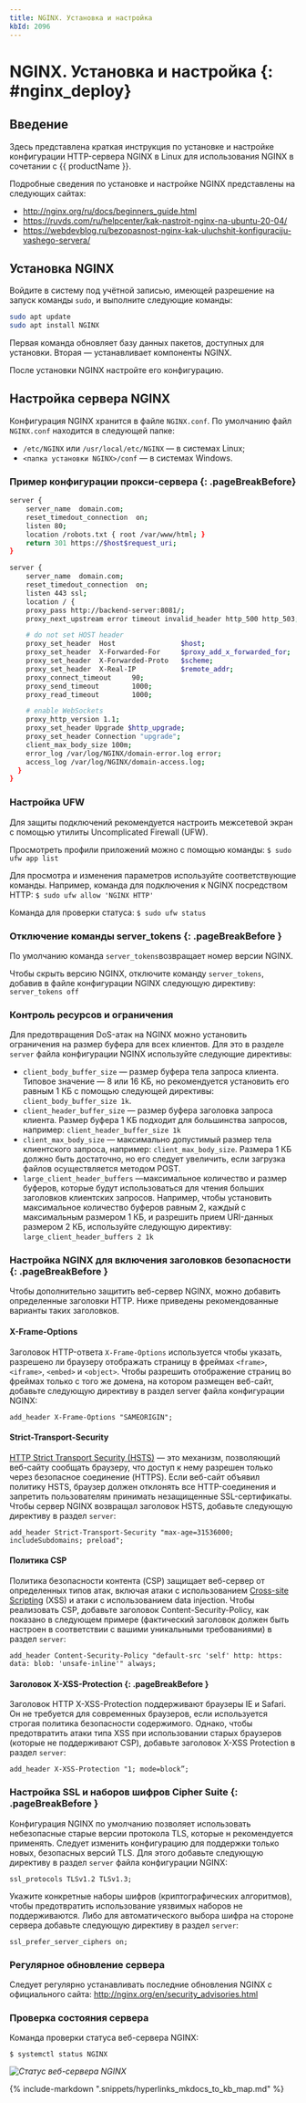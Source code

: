 ```yaml
---
title: NGINX. Установка и настройка
kbId: 2096
---
```


# NGINX. Установка и настройка {: #nginx_deploy}

## Введение

Здесь представлена краткая инструкция по установке и настройке конфигурации HTTP-сервера NGINX в Linux для использования NGINX в сочетании с {{ productName }}.

Подробные сведения по установке и настройке NGINX представлены на следующих сайтах:

- <http://nginx.org/ru/docs/beginners_guide.html>
- <https://ruvds.com/ru/helpcenter/kak-nastroit-nginx-na-ubuntu-20-04/>
- <https://webdevblog.ru/bezopasnost-nginx-kak-uluchshit-konfiguraciju-vashego-servera/>

## Установка NGINX

Войдите в систему под учётной записью, имеющей разрешение на запуск команды `sudo`, и выполните следующие команды:

``` sh
sudo apt update
sudo apt install NGINX
```

Первая команда обновляет базу данных пакетов, доступных для установки. Вторая — устанавливает компоненты NGINX.

После установки NGINX настройте его конфигурацию.

## Настройка сервера NGINX

Конфигурация NGINX хранится в файле `NGINX.conf`. По умолчанию файл `NGINX.conf` находится в следующей папке:

- `/etc/NGINX` или `/usr/local/etc/NGINX` — в системах Linux;
- `<папка установки NGINX>/conf` — в системах Windows.

### Пример конфигурации прокси-сервера {: .pageBreakBefore}

``` sh
server {
    server_name  domain.com;
    reset_timedout_connection  on;
    listen 80;
    location /robots.txt { root /var/www/html; }
    return 301 https://$host$request_uri;
}

server {
    server_name  domain.com;
    reset_timedout_connection  on;
    listen 443 ssl;
    location / {
    proxy_pass http://backend-server:8081/;
    proxy_next_upstream error timeout invalid_header http_500 http_503;

    # do not set HOST header
    proxy_set_header  Host                $host;
    proxy_set_header  X-Forwarded-For     $proxy_add_x_forwarded_for;
    proxy_set_header  X-Forwarded-Proto   $scheme;
    proxy_set_header  X-Real-IP           $remote_addr;
    proxy_connect_timeout     90;
    proxy_send_timeout        1000;
    proxy_read_timeout        1000;

    # enable WebSockets
    proxy_http_version 1.1;
    proxy_set_header Upgrade $http_upgrade;
    proxy_set_header Connection "upgrade";
    client_max_body_size 100m;
    error_log /var/log/NGINX/domain-error.log error;
    access_log /var/log/NGINX/domain-access.log;
  }
}
```

### Настройка UFW

Для защиты подключений рекомендуется настроить межсетевой экран с помощью утилиты Uncomplicated Firewall (UFW).

Просмотреть профили приложений можно с помощью команды: `$ sudo ufw app list`

Для просмотра и изменения параметров используйте соответствующие команды. Например, команда для подключения к NGINX посредством HTTP: `$ sudo ufw allow 'NGINX HTTP'`

Команда для проверки статуса: `$ sudo ufw status`

### Отключение команды server\_tokens {: .pageBreakBefore }

По умолчанию команда `server_tokens`возвращает номер версии NGINX.

Чтобы скрыть версию NGINX, отключите команду `server_tokens`, добавив в файле конфигурации NGINX следующую директиву: `server_tokens off`

### Контроль ресурсов и ограничения

Для предотвращения DoS-атак на NGINX можно установить ограничения на размер буфера для всех клиентов. Для это в разделе `server` файла конфигурации NGINX используйте следующие директивы:

- `client_body_buffer_size` — размер буфера тела запроса клиента. Типовое значение — 8 или 16 КБ, но рекомендуется установить его равным 1 КБ с помощью следующей директивы: `client_body_buffer_size 1k`.
- `client_header_buffer_size` — размер буфера заголовка запроса клиента. Размер буфера 1 КБ подходит для большинства запросов, например: `client_header_buffer_size 1k`
- `client_max_body_size` — максимально допустимый размер тела клиентского запроса, например: `client_max_body_size`. Размера 1 КБ должно быть достаточно, но его следует увеличить, если загрузка файлов осуществляется методом POST.
- `large_client_header_buffers` —максимальное количество и размер буферов, которые будут использоваться для чтения больших заголовков клиентских запросов. Например, чтобы установить максимальное количество буферов равным 2, каждый с максимальным размером 1 КБ, и разрешить прием URI-данных размером 2 КБ, используйте следующую директиву: `large_client_header_buffers 2 1k`

### Настройка NGINX для включения заголовков безопасности {: .pageBreakBefore }

Чтобы дополнительно защитить веб-сервер NGINX, можно добавить определенные заголовки HTTP. Ниже приведены рекомендованные варианты таких заголовков.

#### X-Frame-Options

Заголовок HTTP-ответа `X-Frame-Options` используется чтобы указать, разрешено ли браузеру отображать страницу в фреймах `<frame>`, `<iframe>`, `<embed>` и `<object>`. Чтобы разрешить отображение страниц во фреймах только с того же домена, на котором размещен веб-сайт, добавьте следующую директиву в раздел server файла конфигурации NGINX:

```
add_header X-Frame-Options "SAMEORIGIN";
```

#### Strict-Transport-Security

[HTTP Strict Transport Security (HSTS)](https://www.acunetix.com/blog/articles/what-is-hsts-why-use-it/) — это механизм, позволяющий веб-сайту сообщать браузеру, что доступ к нему разрешен только через безопасное соединение (HTTPS). Если веб-сайт объявил политику HSTS, браузер должен отклонять все HTTP-соединения и запретить пользователям принимать незащищенные SSL-сертификаты. Чтобы сервер NGINX возвращал заголовок HSTS, добавьте следующую директиву в раздел `server`:

```
add_header Strict-Transport-Security "max-age=31536000; includeSubdomains; preload";
```

#### Политика CSP

Политика безопасности контента (CSP) защищает веб-сервер от определенных типов атак, включая атаки с использованием [Cross-site Scripting](https://www.acunetix.com/websitesecurity/cross-site-scripting/) (XSS) и атаки с использованием data injection. Чтобы реализовать CSP, добавьте заголовок Content-Security-Policy, как показано в следующем примере (фактический заголовок должен быть настроен в соответствии с вашими уникальными требованиями) в раздел `server`:

```
add_header Content-Security-Policy "default-src 'self' http: https: data: blob: 'unsafe-inline'" always;
```

#### Заголовок X-XSS-Protection {: .pageBreakBefore }

Заголовок HTTP X-XSS-Protection поддерживают браузеры IE и Safari. Он не требуется для современных браузеров, если используется строгая политика безопасности содержимого. Однако, чтобы предотвратить атаки типа XSS при использовании старых браузеров (которые не поддерживают CSP), добавьте заголовок X-XSS Protection в раздел `server`:

```
add_header X-XSS-Protection "1; mode=block”;
```

### Настройка SSL и наборов шифров Cipher Suite {: .pageBreakBefore }

Конфигурация NGINX по умолчанию позволяет использовать небезопасные старые версии протокола TLS, которые н рекомендуется применять. Следует изменить конфигурацию для поддержки только новых, безопасных версий TLS. Для этого добавьте следующую директиву в раздел `server` файла конфигурации NGINX:

```
ssl_protocols TLSv1.2 TLSv1.3;
```

Укажите конкретные наборы шифров (криптографических алгоритмов), чтобы предотвратить использование уязвимых наборов не поддерживаются. Либо для автоматического выбора шифра на стороне сервера добавьте следующую директиву в раздел `server`:

```
ssl_prefer_server_ciphers on;
```

### Регулярное обновление сервера

Следует регулярно устанавливать последние обновления NGINX с официального сайта: <http://nginx.org/en/security_advisories.html>

### Проверка состояния сервера

Команда проверки статуса веб-сервера NGINX:

```
$ systemctl status NGINX
```

_![Статус веб-сервера NGINX](https://kb.comindware.ru/assets/Picture_10.png)_

{% include-markdown ".snippets/hyperlinks_mkdocs_to_kb_map.md" %}
